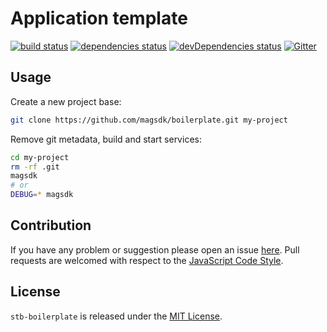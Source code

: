 Application template
====================

[![build status](https://img.shields.io/travis/magsdk/boilerplate.svg?style=flat-square)](https://travis-ci.org/magsdk/boilerplate)
[![dependencies status](https://img.shields.io/david/magsdk/boilerplate.svg?style=flat-square)](https://david-dm.org/magsdk/boilerplate)
[![devDependencies status](https://img.shields.io/david/dev/magsdk/boilerplate.svg?style=flat-square)](https://david-dm.org/magsdk/boilerplate?type=dev)
[![Gitter](https://img.shields.io/badge/gitter-join%20chat-blue.svg?style=flat-square)](https://gitter.im/DarkPark/magsdk)


## Usage ##

Create a new project base:

```bash
git clone https://github.com/magsdk/boilerplate.git my-project
```

Remove git metadata, build and start services:

```bash
cd my-project
rm -rf .git
magsdk
# or
DEBUG=* magsdk
```


## Contribution ##

If you have any problem or suggestion please open an issue [here](https://github.com/magsdk/boilerplate/issues).
Pull requests are welcomed with respect to the [JavaScript Code Style](https://github.com/DarkPark/jscs).


## License ##

`stb-boilerplate` is released under the [MIT License](license.md).
